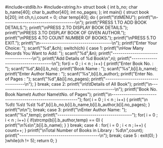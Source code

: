 #include<stdlib.h>
#include<string.h>
struct book
{
     int  b_no;
     char b_name[40];
     char b_author[40];
     int  no_pages;
};
int main()
{
     struct book b[20];
     int    ch,n,i,count = 0;
     char   temp[40];
     do
     {
          printf("\t\tMENU");
          printf("\n-------------------------------------\n");
          printf("PRESS 1.TO ADD BOOK DETAILS.");
          printf("\nPRESS 2.TO DISPLAY BOOK DETAILS.");
          printf("\nPRESS 3.TO DISPLAY BOOK OF GIVEN AUTHOR.");
          printf("\nPRESS 4.TO COUNT NUMBER OF BOOKS.");
          printf("\nPRESS 5.TO EXIT.");
          printf("\n-------------------------------------\n");
          printf("Enter Your Choice: ");
          scanf("%d",&ch);
          switch(ch)
          {
               case 1:
                    printf("\nHow Many Records You Want to Add: ");
                    scanf("%d",&n);
                    printf("-------------------------------------\n");
                    printf("Add Details of %d Book\n",n);
                    printf("-------------------------------------\n");
                    for(i = 0 ; i < n ; i++)
                    {
                         printf("Enter Book No.     : ");
                         scanf("%d",&b[i].b_no);
                         printf("Book Name          : ");
                         scanf("%s",b[i].b_name);
                         printf("Enter Author Name  : ");
                         scanf("%s",b[i].b_author);
                         printf("Enter No. of Pages : ");
                         scanf("%d",&b[i].no_pages);
                         printf("-------------------------------------\n");
                    }
                    break;
               case 2:
                    printf("\n\t\tDetails of All Book");
                    printf("\n-----------------------------------------------------------\n");
                    printf("Book No.   Book Name\t  Author Name\tNo. of Pages");
                    printf("\n------------------------------------------------------------");
                    for( i = 0 ; i < n ; i++)
                    {
                         printf("\n %d\t  %s\t  %s\t  %d",b[i].b_no,b[i].b_name,b[i].b_author,b[i].no_pages);
                    }
                    printf("\n\n");
                    break;
             case 3:
                    printf("\nEnter Author Name: ");
                    scanf("%s",temp);
                    printf("--------------------------------------");
                    for( i = 0 ; i < n ; i++)
                    {
                         if(strcmp(b[i].b_author,temp) == 0)
                         {
                              printf("\n%s\n",b[i].b_name);
                         }
                    }
                    break;
               case 4 :
                    for( i = 0 ; i < n ; i++)
                    {
                         count++;
                    }
                    printf("\nTotal Number of Books in Library : %d\n",count);
                    printf("-----------------------------------------\n");
                    break;
               case 5 :
                    exit(0);
          }
     }while(ch != 5);
     return 0;
}
